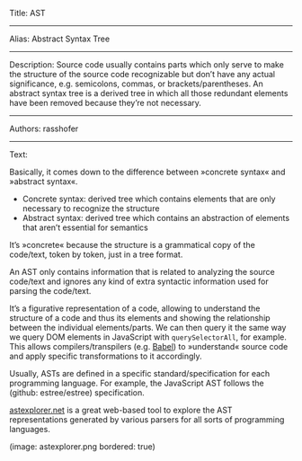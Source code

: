 Title: AST

-----

Alias: Abstract Syntax Tree

-----

Description: Source code usually contains parts which only serve to make the structure of the source code recognizable but don’t have any actual significance, e.g. semicolons, commas, or brackets/parentheses. An abstract syntax tree is a derived tree in which all those redundant elements have been removed because they’re not necessary.

-----

Authors: rasshofer

-----

Text:

Basically, it comes down to the difference between »concrete syntax« and »abstract syntax«.

- Concrete syntax: derived tree which contains elements that are only necessary to recognize the structure
- Abstract syntax: derived tree which contains an abstraction of elements that aren’t essential for semantics

It’s »concrete« because the structure is a grammatical copy of the code/text, token by token, just in a tree format.

An AST only contains information that is related to analyzing the source code/text and ignores any kind of extra syntactic information used for parsing the code/text.

It’s a figurative representation of a code, allowing to understand the structure of a code and thus its elements and showing the relationship between the individual elements/parts. We can then query it the same way we query DOM elements in JavaScript with `querySelectorAll`, for example. This allows compilers/transpilers (e.g. [Babel](https://babeljs.io/)) to »understand« source code and apply specific transformations to it accordingly.

Usually, ASTs are defined in a specific standard/specification for each programming language. For example, the JavaScript AST follows the (github: estree/estree) specification.

[astexplorer.net](https://astexplorer.net/) is a great web-based tool to explore the AST representations generated by various parsers for all sorts of programming languages.

(image: astexplorer.png bordered: true)
